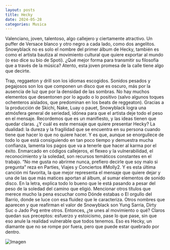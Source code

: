 ```yaml
---
layout: posts
title: Hecky
date: 2024-05-28
categories: Musica
---
```


Valenciano, joven, talentoso, algo callejero y ciertamente atractivo. Un puffer de Versace blanco y otro negro a cada lado, como dos angelitos. Snowyblack no es solo el nombre del primer álbum de Hecky, también es como el artista bautiza al movimiento cultural que quiere exportar al mundo (o eso dice su bio de Spoti). ¿Qué mejor forma para transmitir su filosofía que a través de la música? Atento, esta joven promesa de la calle tiene algo que decirte.

Trap, reggaeton y drill son los idiomas escogidos. Sonidos pesados y pegajosos son los que componen un disco que es oscuro, más por la ausencia de luz que por la densidad de las sombras. No hay muchos elementos que desentonen por lo agudo o lo positivo (salvo algunos toques ochenteros aislados, que predominan en los beats de reggeaton). Gracias a la producción de Skichi, Nake, Luay o pauet, Snowyblack logra una atmósfera general de seriedad, idónea para que el artista deje todo el peso en el mensaje. Recordemos que es un manifiesto, y las ideas tienen que quedar claras.
¿Y cuál es este mensaje que quiere presentar Hecky? La dualidad: la dureza y la fragilidad que se encuentra en su persona cuando tiene que hacer lo que no quiere hacer. Y es que, aunque se enorgullece de todo lo que está consiguiendo en tan poco tiempo y demuestra mucha confianza, lamenta los pagos que va a tenerle que hacer al karma por el éxito. Enmarcado en códigos callejeros, el flexeo y la vulnerabilidad, el reconocimiento y la soledad, son recursos temáticos constantes en el trabajo. “No me gusta no abrirme nunca, prefiero decirle que soy malo si pregunta” reza en Parties, Viajes y Conciertos #Molly2.
Y es esta última canción mi favorita, la que mejor representa el mensaje que quiere dejar y una de las que más matices aportan al álbum, al sumar elementos de sonido disco. En la letra, explica todo lo bueno que le está pasando a pesar del peso de la soledad del camino que eligió. Mencionar otros títulos que merece mucho la pena escuchar como Dónde estabas o El orgullo del Barrio, donde se luce con esa fluidez que le caracteriza. Otros nombres que aparecen y que reafirman el valor de Snowyblack son Yung Sarria, Dirty Suc o Jado Pvg entre otros.
Entonces, ¿te unes al movimiento o qué? Claros quedan sus preceptos: esfuerzo y estoicismo, pase lo que pase, sin que eso anule la realidad vulnerable que todos tenemos. Eso es Hecky, un diamante que no se rompe por fuera, pero que puede estar quebrado por dentro.

![Imagen](https://madshion.com/wp-content/uploads/2024/02/IMG_5139.webp)